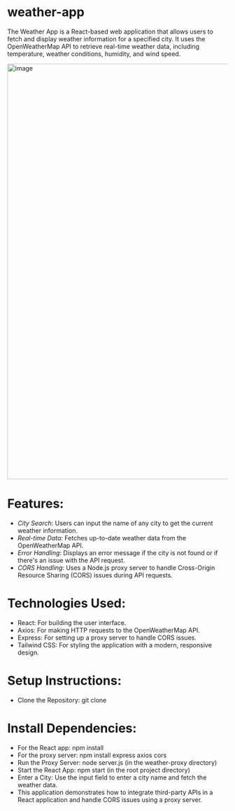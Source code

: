 # weather-app
The Weather App is a React-based web application that allows users to fetch and display weather information for a specified city. It uses the OpenWeatherMap API to retrieve real-time weather data, including temperature, weather conditions, humidity, and wind speed.

<img width="951" alt="image" src="https://github.com/shalinichahar/weather-app/assets/70834279/119e4906-ca48-4ee2-8f3c-5f22b1dfbbec">

# Features:
- *City Search*: Users can input the name of any city to get the current weather information.
- *Real-time Data*: Fetches up-to-date weather data from the OpenWeatherMap API.
- *Error Handling*: Displays an error message if the city is not found or if there's an issue with the API request.
- *CORS Handling*: Uses a Node.js proxy server to handle Cross-Origin Resource Sharing (CORS) issues during API requests.
# Technologies Used:
- React: For building the user interface.
- Axios: For making HTTP requests to the OpenWeatherMap API.
- Express: For setting up a proxy server to handle CORS issues.
- Tailwind CSS: For styling the application with a modern, responsive design.
# Setup Instructions:
- Clone the Repository: git clone <repository-url>
# Install Dependencies:
- For the React app: npm install
- For the proxy server: npm install express axios cors
- Run the Proxy Server: node server.js (in the weather-proxy directory)
- Start the React App: npm start (in the root project directory)
- Enter a City: Use the input field to enter a city name and fetch the weather data.
- This application demonstrates how to integrate third-party APIs in a React application and handle CORS issues using a proxy server.
